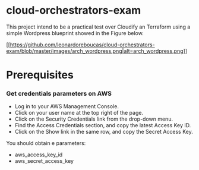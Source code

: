 # cloud-orchestrators-exam

This project intend to be a practical test over Cloudify an Terraform using a simple Wordpress blueprint showed in the Figure below.

[[https://github.com/leonardoreboucas/cloud-orchestrators-exam/blob/master/images/arch_wordpress.png|alt=arch_wordpress.png]]




# Prerequisites

### Get credentials parameters on AWS
* Log in to your AWS Management Console.
* Click on your user name at the top right of the page.
* Click on the Security Credentials link from the drop-down menu.
* Find the Access Credentials section, and copy the latest Access Key ID.
* Click on the Show link in the same row, and copy the Secret Access Key.

You should obtain e parameters:
* aws_access_key_id
* aws_secret_access_key
